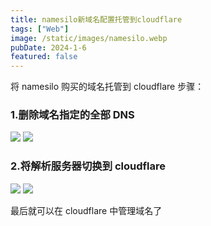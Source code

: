 ```yaml
---
title: namesilo新域名配置托管到cloudflare
tags: ["Web"]
image: /static/images/namesilo.webp
pubDate: 2024-1-6
featured: false
---
```


将 namesilo 购买的域名托管到 cloudflare 步骤：

### **1.删除域名指定的全部 DNS**

<img src="https://cdn.jsdelivr.net/gh/SUNSIR007/picx-images-hosting@master/20240126/%E6%88%AA%E5%B1%8F2024-01-06-23.45.17.5mivrnubtpw0.png">

<img src="https://cdn.jsdelivr.net/gh/SUNSIR007/picx-images-hosting@master/20240126/%E6%88%AA%E5%B1%8F2024-01-06-23.49.10.17yq6gfeor28.png">

### **2.将解析服务器切换到 cloudflare**

<img src="https://cdn.jsdelivr.net/gh/SUNSIR007/picx-images-hosting@master/20240126/%E6%88%AA%E5%B1%8F2024-01-06-23.45.47.4t2fayvjh0c0.png">

<img src="https://cdn.jsdelivr.net/gh/SUNSIR007/picx-images-hosting@master/20240126/%E6%88%AA%E5%B1%8F2024-01-06-23.50.29.3usysnc71k40.png">


最后就可以在 cloudflare 中管理域名了

